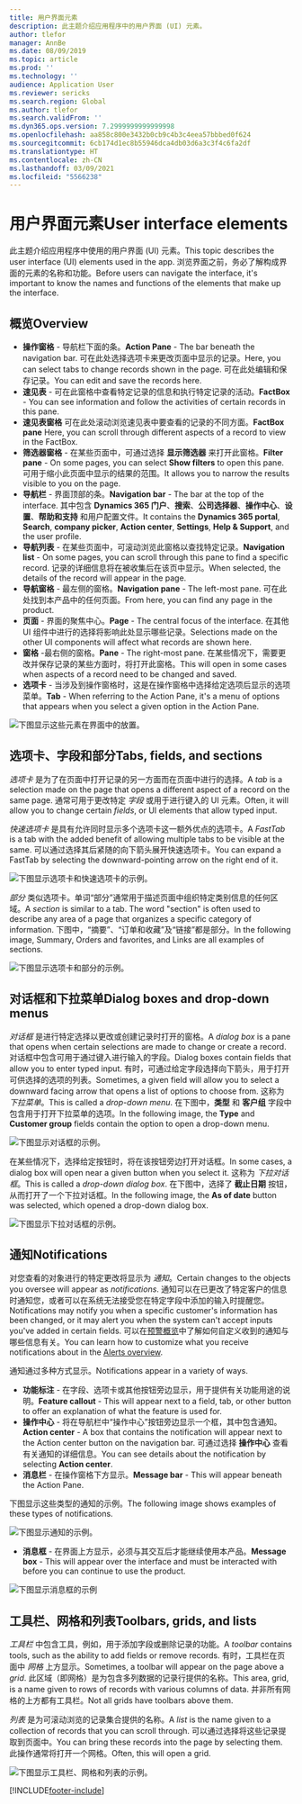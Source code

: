 ```yaml
---
title: 用户界面元素
description: 此主题介绍应用程序中的用户界面 (UI) 元素。
author: tlefor
manager: AnnBe
ms.date: 08/09/2019
ms.topic: article
ms.prod: ''
ms.technology: ''
audience: Application User
ms.reviewer: sericks
ms.search.region: Global
ms.author: tlefor
ms.search.validFrom: ''
ms.dyn365.ops.version: 7.2999999999999998
ms.openlocfilehash: aa858c800e3432b0cb9c4b3c4eea57bbbed0f624
ms.sourcegitcommit: 6cb174d1ec8b55946dca4db03d6a3c3f4c6fa2df
ms.translationtype: HT
ms.contentlocale: zh-CN
ms.lasthandoff: 03/09/2021
ms.locfileid: "5566238"
---
```

# <a name="user-interface-elements"></a><span data-ttu-id="90761-103">用户界面元素</span><span class="sxs-lookup"><span data-stu-id="90761-103">User interface elements</span></span>

<span data-ttu-id="90761-104">此主题介绍应用程序中使用的用户界面 (UI) 元素。</span><span class="sxs-lookup"><span data-stu-id="90761-104">This topic describes the user interface (UI) elements used in the app.</span></span> <span data-ttu-id="90761-105">浏览界面之前，务必了解构成界面的元素的名称和功能。</span><span class="sxs-lookup"><span data-stu-id="90761-105">Before users can navigate the interface, it's important to know the names and functions of the elements that make up the interface.</span></span>

## <a name="overview"></a><span data-ttu-id="90761-106">概览</span><span class="sxs-lookup"><span data-stu-id="90761-106">Overview</span></span>

- <span data-ttu-id="90761-107">**操作窗格** - 导航栏下面的条。</span><span class="sxs-lookup"><span data-stu-id="90761-107">**Action Pane** - The bar beneath the navigation bar.</span></span> <span data-ttu-id="90761-108">可在此处选择选项卡来更改页面中显示的记录。</span><span class="sxs-lookup"><span data-stu-id="90761-108">Here, you can select tabs to change records shown in the page.</span></span> <span data-ttu-id="90761-109">可在此处编辑和保存记录。</span><span class="sxs-lookup"><span data-stu-id="90761-109">You can edit and save the records here.</span></span>  
- <span data-ttu-id="90761-110">**速见表** - 可在此窗格中查看特定记录的信息和执行特定记录的活动。</span><span class="sxs-lookup"><span data-stu-id="90761-110">**FactBox** - You can see information and follow the activities of certain records in this pane.</span></span>  
- <span data-ttu-id="90761-111">**速见表窗格** 可在此处滚动浏览速见表中要查看的记录的不同方面。</span><span class="sxs-lookup"><span data-stu-id="90761-111">**FactBox pane** Here, you can scroll through different aspects of a record to view in the FactBox.</span></span>  
- <span data-ttu-id="90761-112">**筛选器窗格** - 在某些页面中，可通过选择 **显示筛选器** 来打开此窗格。</span><span class="sxs-lookup"><span data-stu-id="90761-112">**Filter pane** - On some pages, you can select **Show filters** to open this pane.</span></span> <span data-ttu-id="90761-113">可用于缩小此页面中显示的结果的范围。</span><span class="sxs-lookup"><span data-stu-id="90761-113">It allows you to narrow the results visible to you on the page.</span></span>  
- <span data-ttu-id="90761-114">**导航栏** - 界面顶部的条。</span><span class="sxs-lookup"><span data-stu-id="90761-114">**Navigation bar** - The bar at the top of the interface.</span></span> <span data-ttu-id="90761-115">其中包含 **Dynamics 365 门户**、**搜索**、**公司选择器**、**操作中心**、**设置**、**帮助和支持** 和用户配置文件。</span><span class="sxs-lookup"><span data-stu-id="90761-115">It contains the **Dynamics 365 portal**, **Search**, **company picker**, **Action center**, **Settings**, **Help & Support**, and the user profile.</span></span>  
- <span data-ttu-id="90761-116">**导航列表** - 在某些页面中，可滚动浏览此窗格以查找特定记录。</span><span class="sxs-lookup"><span data-stu-id="90761-116">**Navigation list** - On some pages, you can scroll through this pane to find a specific record.</span></span> <span data-ttu-id="90761-117">记录的详细信息将在被收集后在该页中显示。</span><span class="sxs-lookup"><span data-stu-id="90761-117">When selected, the details of the record will appear in the page.</span></span>  
- <span data-ttu-id="90761-118">**导航窗格** - 最左侧的窗格。</span><span class="sxs-lookup"><span data-stu-id="90761-118">**Navigation pane** - The left-most pane.</span></span> <span data-ttu-id="90761-119">可在此处找到本产品中的任何页面。</span><span class="sxs-lookup"><span data-stu-id="90761-119">From here, you can find any page in the product.</span></span>  
- <span data-ttu-id="90761-120">**页面** - 界面的聚焦中心。</span><span class="sxs-lookup"><span data-stu-id="90761-120">**Page** - The central focus of the interface.</span></span> <span data-ttu-id="90761-121">在其他 UI 组件中进行的选择将影响此处显示哪些记录。</span><span class="sxs-lookup"><span data-stu-id="90761-121">Selections made on the other UI components will affect what records are shown here.</span></span>  
- <span data-ttu-id="90761-122">**窗格** -最右侧的窗格。</span><span class="sxs-lookup"><span data-stu-id="90761-122">**Pane** - The right-most pane.</span></span> <span data-ttu-id="90761-123">在某些情况下，需要更改并保存记录的某些方面时，将打开此窗格。</span><span class="sxs-lookup"><span data-stu-id="90761-123">This will open in some cases when aspects of a record need to be changed and saved.</span></span>  
- <span data-ttu-id="90761-124">**选项卡** - 当涉及到操作窗格时，这是在操作窗格中选择给定选项后显示的选项菜单。</span><span class="sxs-lookup"><span data-stu-id="90761-124">**Tab** - When referring to the Action Pane, it's a menu of options that appears when you select a given option in the Action Pane.</span></span>  

![下图显示这些元素在界面中的放置。](media/user-interface-01.png)

## <a name="tabs-fields-and-sections"></a><span data-ttu-id="90761-126">选项卡、字段和部分</span><span class="sxs-lookup"><span data-stu-id="90761-126">Tabs, fields, and sections</span></span>

<span data-ttu-id="90761-127">*选项卡* 是为了在页面中打开记录的另一方面而在页面中进行的选择。</span><span class="sxs-lookup"><span data-stu-id="90761-127">A *tab* is a selection made on the page that opens a different aspect of a record on the same page.</span></span> <span data-ttu-id="90761-128">通常可用于更改特定 *字段* 或用于进行键入的 UI 元素。</span><span class="sxs-lookup"><span data-stu-id="90761-128">Often, it will allow you to change certain *fields*, or UI elements that allow typed input.</span></span> 

<span data-ttu-id="90761-129">*快速选项卡* 是具有允许同时显示多个选项卡这一额外优点的选项卡。</span><span class="sxs-lookup"><span data-stu-id="90761-129">A *FastTab* is a tab with the added benefit of allowing multiple tabs to be visible at the same.</span></span> <span data-ttu-id="90761-130">可以通过选择其后紧随的向下箭头展开快速选项卡。</span><span class="sxs-lookup"><span data-stu-id="90761-130">You can expand a FastTab by selecting the downward-pointing arrow on the right end of it.</span></span>

![下图显示选项卡和快速选项卡的示例。](media/user-interface-02.png)

<span data-ttu-id="90761-132">*部分* 类似选项卡。单词“部分”通常用于描述页面中组织特定类别信息的任何区域。</span><span class="sxs-lookup"><span data-stu-id="90761-132">A *section* is similar to a tab. The word "section" is often used to describe any area of a page that organizes a specific category of information.</span></span> <span data-ttu-id="90761-133">下图中，“摘要”、“订单和收藏”及“链接”都是部分。</span><span class="sxs-lookup"><span data-stu-id="90761-133">In the following image, Summary, Orders and favorites, and Links are all examples of sections.</span></span>

![下图显示选项卡和部分的示例。](media/user-interface-03.png)

## <a name="dialog-boxes-and-drop-down-menus"></a><span data-ttu-id="90761-135">对话框和下拉菜单</span><span class="sxs-lookup"><span data-stu-id="90761-135">Dialog boxes and drop-down menus</span></span>

<span data-ttu-id="90761-136">*对话框* 是进行特定选择以更改或创建记录时打开的窗格。</span><span class="sxs-lookup"><span data-stu-id="90761-136">A *dialog box* is a pane that opens when certain selections are made to change or create a record.</span></span> <span data-ttu-id="90761-137">对话框中包含可用于通过键入进行输入的字段。</span><span class="sxs-lookup"><span data-stu-id="90761-137">Dialog boxes contain fields that allow you to enter typed input.</span></span> <span data-ttu-id="90761-138">有时，可通过给定字段选择向下箭头，用于打开可供选择的选项的列表。</span><span class="sxs-lookup"><span data-stu-id="90761-138">Sometimes, a given field will allow you to select a downward facing arrow that opens a list of options to choose from.</span></span> <span data-ttu-id="90761-139">这称为 *下拉菜单*。</span><span class="sxs-lookup"><span data-stu-id="90761-139">This is called a *drop-down menu*.</span></span> <span data-ttu-id="90761-140">在下图中，**类型** 和 **客户组** 字段中包含用于打开下拉菜单的选项。</span><span class="sxs-lookup"><span data-stu-id="90761-140">In the following image, the **Type** and **Customer group** fields contain the option to open a drop-down menu.</span></span>

![下图显示对话框的示例。](media/user-interface-04.png)

<span data-ttu-id="90761-142">在某些情况下，选择给定按钮时，将在该按钮旁边打开对话框。</span><span class="sxs-lookup"><span data-stu-id="90761-142">In some cases, a dialog box will open near a given button when you select it.</span></span> <span data-ttu-id="90761-143">这称为 *下拉对话框*。</span><span class="sxs-lookup"><span data-stu-id="90761-143">This is called a *drop-down dialog box*.</span></span> <span data-ttu-id="90761-144">在下图中，选择了 **截止日期** 按钮，从而打开了一个下拉对话框。</span><span class="sxs-lookup"><span data-stu-id="90761-144">In the following image, the **As of date** button was selected, which opened a drop-down dialog box.</span></span>

![下图显示下拉对话框的示例。](media/user-interface-05.png)

## <a name="notifications"></a><span data-ttu-id="90761-146">通知</span><span class="sxs-lookup"><span data-stu-id="90761-146">Notifications</span></span>

<span data-ttu-id="90761-147">对您查看的对象进行的特定更改将显示为 *通知*。</span><span class="sxs-lookup"><span data-stu-id="90761-147">Certain changes to the objects you oversee will appear as *notifications*.</span></span> <span data-ttu-id="90761-148">通知可以在已更改了特定客户的信息时通知您，或者可以在系统无法接受您在特定字段中添加的输入时提醒您。</span><span class="sxs-lookup"><span data-stu-id="90761-148">Notifications may notify you when a specific customer's information has been changed, or it may alert you when the system can't accept inputs you've added in certain fields.</span></span> <span data-ttu-id="90761-149">可以在[预警概览](../get-started/alerts-overview.md)中了解如何自定义收到的通知与哪些信息有关。</span><span class="sxs-lookup"><span data-stu-id="90761-149">You can learn how to customize what you receive notifications about in the [Alerts overview](../get-started/alerts-overview.md).</span></span>

<span data-ttu-id="90761-150">通知通过多种方式显示。</span><span class="sxs-lookup"><span data-stu-id="90761-150">Notifications appear in a variety of ways.</span></span>
- <span data-ttu-id="90761-151">**功能标注** - 在字段、选项卡或其他按钮旁边显示，用于提供有关功能用途的说明。</span><span class="sxs-lookup"><span data-stu-id="90761-151">**Feature callout** - This will appear next to a field, tab, or other button to offer an explanation of what the feature is used for.</span></span> 
- <span data-ttu-id="90761-152">**操作中心** - 将在导航栏中“操作中心”按钮旁边显示一个框，其中包含通知。</span><span class="sxs-lookup"><span data-stu-id="90761-152">**Action center** - A box that contains the notification will appear next to the Action center button on the navigation bar.</span></span> <span data-ttu-id="90761-153">可通过选择 **操作中心** 查看有关通知的详细信息。</span><span class="sxs-lookup"><span data-stu-id="90761-153">You can see details about the notification by selecting **Action center**.</span></span>  
- <span data-ttu-id="90761-154">**消息栏** - 在操作窗格下方显示。</span><span class="sxs-lookup"><span data-stu-id="90761-154">**Message bar** - This will appear beneath the Action Pane.</span></span>  

<span data-ttu-id="90761-155">下图显示这些类型的通知的示例。</span><span class="sxs-lookup"><span data-stu-id="90761-155">The following image shows examples of these types of notifications.</span></span>

![下图显示通知的示例。](media/user-interface-06.png)

- <span data-ttu-id="90761-157">**消息框** - 在界面上方显示，必须与其交互后才能继续使用本产品。</span><span class="sxs-lookup"><span data-stu-id="90761-157">**Message box** - This will appear over the interface and must be interacted with before you can continue to use the product.</span></span>  

![下图显示消息框的示例](media/user-interface-07.png)

## <a name="toolbars-grids-and-lists"></a><span data-ttu-id="90761-159">工具栏、网格和列表</span><span class="sxs-lookup"><span data-stu-id="90761-159">Toolbars, grids, and lists</span></span>

<span data-ttu-id="90761-160">*工具栏* 中包含工具，例如，用于添加字段或删除记录的功能。</span><span class="sxs-lookup"><span data-stu-id="90761-160">A *toolbar* contains tools, such as the ability to add fields or remove records.</span></span> <span data-ttu-id="90761-161">有时，工具栏在页面中 *网格* 上方显示。</span><span class="sxs-lookup"><span data-stu-id="90761-161">Sometimes, a toolbar will appear on the page above a *grid*.</span></span> <span data-ttu-id="90761-162">此区域（即网格）是为包含多列数据的记录行提供的名称。</span><span class="sxs-lookup"><span data-stu-id="90761-162">This area, grid, is a name given to rows of records with various columns of data.</span></span> <span data-ttu-id="90761-163">并非所有网格的上方都有工具栏。</span><span class="sxs-lookup"><span data-stu-id="90761-163">Not all grids have toolbars above them.</span></span>

<span data-ttu-id="90761-164">*列表* 是为可滚动浏览的记录集合提供的名称。</span><span class="sxs-lookup"><span data-stu-id="90761-164">A *list* is the name given to a collection of records that you can scroll through.</span></span> <span data-ttu-id="90761-165">可以通过选择将这些记录提取到页面中。</span><span class="sxs-lookup"><span data-stu-id="90761-165">You can bring these records into the page by selecting them.</span></span> <span data-ttu-id="90761-166">此操作通常将打开一个网格。</span><span class="sxs-lookup"><span data-stu-id="90761-166">Often, this will open a grid.</span></span>

![下图显示工具栏、网格和列表的示例。](media/user-interface-08.png)


[!INCLUDE[footer-include](../../../includes/footer-banner.md)]